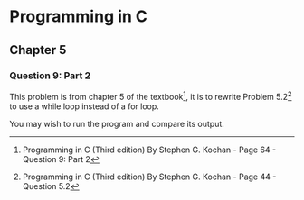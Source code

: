 # Programming in C
## Chapter 5
### Question 9: Part 2

This problem is from chapter 5 of the textbook[^1], it is to rewrite Problem 5.2[^2] to use a while loop instead of a for loop.

You may wish to run the program and compare its output.

[^1]: Programming in C (Third edition) By Stephen G. Kochan - Page 64 - Question 9: Part 2
[^2]: Programming in C (Third edition) By Stephen G. Kochan - Page 44 - Question 5.2